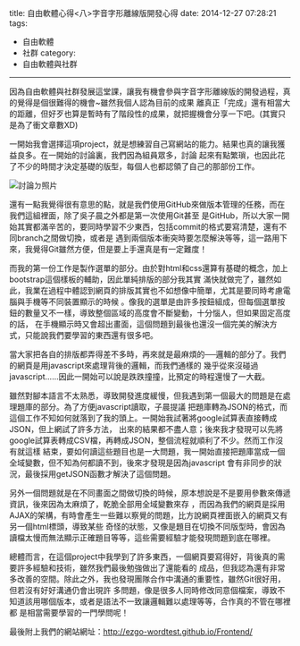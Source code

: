 title: 自由軟體心得<八>字音字形離線版開發心得
date: 2014-12-27 07:28:21
tags:
- 自由軟體
- 社群
category:
- 自由軟體與社群
---

因為自由軟體與社群發展這堂課，讓我有機會參與字音字形離線版的開發過程，真的覺得是個很難得的機會~雖然我個人認為目前的成果
離真正「完成」還有相當大的距離，但好歹也算是暫時有了階段性的成果，就把握機會分享一下吧。(其實只是為了衝文章數XD)

<!--more-->

一開始我會選擇這項project，就是想練習自己寫網站的能力。結果也真的讓我獲益良多。在一開始的討論裏，我們因為組員眾多，討論
起來有點繁瑣，也因此花了不少的時間才決定基礎的版型，每個人也都認領了自己的那部份工作。

![討論ㄉ照片](http://i.imgur.com/ZETAfs9.png)

還有一點我覺得很有意思的點，就是我們使用GitHub來做版本管理的任務，而在我們這組裡面，除了吳子晨之外都是第一次使用Git甚至
是GitHub，所以大家一開始其實都滿辛苦的，要同時學習不少東西，包括commit的格式要寫清楚，還有不同branch之間做切換，或者是
遇到兩個版本衝突時要怎麼解決等等，這一路用下來，我覺得Git雖然方便，但是要上手還真是有一定難度！

而我的第一份工作是製作選單的部分。由於對html和css還算有基礎的概念，加上bootstrap這個樣板的輔助，因此單純排版的部分我其實
滿快就做完了，雖然如此，我業在過程中體認到網頁的排版其實也不如想像中簡單，尤其是要同時考慮電腦與手機等不同裝置顯示的時候
。像我的選單是由許多按鈕組成，但每個選單按鈕的數量又不一樣，導致整個區域的高度會不斷變動，十分惱人，但如果固定高度的話，
在手機顯示時又會超出畫面，這個問題到最後也還沒一個完美的解決方式，只能說我們要學習的東西還有很多吧。

當大家把各自的排版都弄得差不多時，再來就是最麻煩的──邏輯的部分了。我們的網頁是用javascript來處理背後的邏輯，而我們通樣的
幾乎從來沒碰過javascript......因此一開始可以說是跌跌撞撞，比預定的時程還慢了一大截。

雖然對腳本語言不太熟悉，導致開發進度緩慢，但我遇到第一個最大的問題是在處理題庫的部分。為了方便javascript讀取，子晨提議
把題庫轉為JSON的格式，而這個工作不知如何就落到了我的頭上。一開始我試著將google試算表直接轉成JSON，但上網試了許多方法，
出來的結果都不盡人意；後來我才發現可以先將google試算表轉成CSV檔，再轉成JSON，整個流程就順利了不少。然而工作沒有就這樣
結束，要如何讀這些題目也是一大問題，我一開始直接把題庫當成一個全域變數，但不知為何都讀不到，後來才發現是因為javascript
會有非同步的狀況，最後採用getJSON函數才解決了這個問題。

另外一個問題就是在不同畫面之間做切換的時候，原本想說是不是要用參數來傳遞資訊，後來因為太麻煩了，乾脆全部用全域變數來存
，而因為我們的網頁是採用AJAX的架構，有時會產生一些難以察覺的問題，比方說網頁裡面嵌入的網頁又有另一個html標頭，導致某些
奇怪的狀態，又像是題目在切換不同版型時，會因為讀檔太慢而無法顯示正確題目等等，這些需要經驗才能發現問題到底在哪裡。

總體而言，在這個project中我學到了許多東西，一個網頁要寫得好，背後真的需要許多經驗和技術，雖然我們最後勉強做出了還能看的
成品，但我認為還有非常多改善的空間。除此之外，我也發現團隊合作中溝通的重要性，雖然Git很好用，但若沒有好好溝通仍會出現許
多問題，像是很多人同時修改同意個檔案，導致不知道該用哪個版本，或者是語法不一致讓邏輯難以處理等等，合作真的不管在哪裡都
是相當需要學習的一門學問呢！

最後附上我們的網站網址：http://ezgo-wordtest.github.io/Frontend/